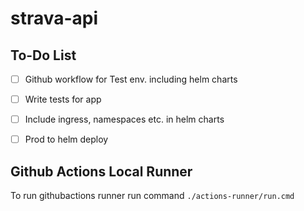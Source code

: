 # strava-api

## To-Do List
- [ ] Github workflow for Test env. including helm charts
- [ ] Write tests for app
- [ ] Include ingress, namespaces etc. in helm charts
- [ ] Prod to helm deploy


## Github Actions Local Runner
To run githubactions runner run command `./actions-runner/run.cmd`